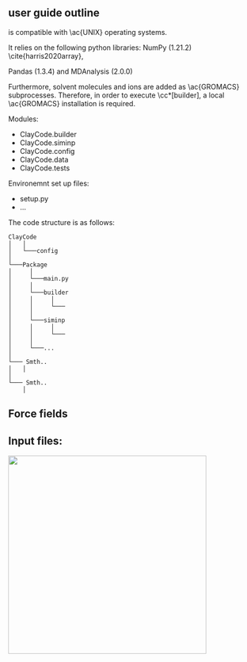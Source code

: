 ## user guide outline

is compatible with \ac{UNIX} operating systems. 

It relies on the following python libraries: NumPy (1.21.2) \cite{harris2020array}, 

Pandas (1.3.4) and MDAnalysis (2.0.0) 

Furthermore, solvent molecules and ions are added as \ac{GROMACS} subprocesses. Therefore, in order to execute \cc*[builder], a local \ac{GROMACS} installation is required.


Modules:
* ClayCode.builder
* ClayCode.siminp
* ClayCode.config
* ClayCode.data
* ClayCode.tests

Environemnt set up files:
* setup.py
* ...


The code structure is as follows:
```
ClayCode
│   │ 
│ 	└───config
│ 
└───Package
│     │ 	
│     └───main.py
│     │ 	
│     └───builder
│     │ 	│ 
│     │ 	└───
│     │     	
│     └───siminp
│     │ 	│ 
│     │ 	└───
│     │ 	
│     └───...
│   
└─── Smth..
│ 	│ 
│ 	   
└─── Smth..
	│  
```


## Force fields 




## Input files:


<img src="https://raw.githubusercontent.com/Erastova-group/ClayCode/main/docs/assets/input_illustratiion.png"  width="400" height="400">

